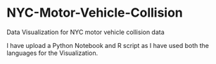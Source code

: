 # NYC-Motor-Vehicle-Collision
Data Visualization for NYC motor vehicle collision data

I have upload a Python Notebook and R script as I have used both the languages for the Visualization. 

